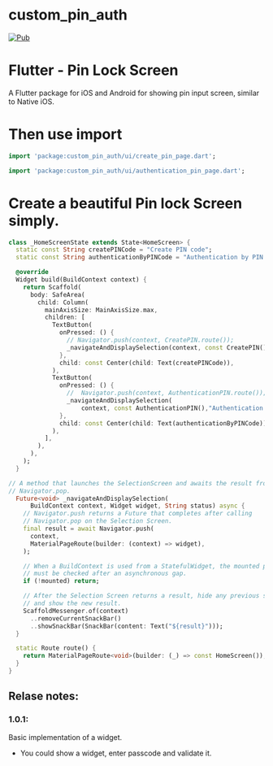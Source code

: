 # custom_pin_auth

[![Pub](https://img.shields.io/pub/v/custom_pin_auth.svg)](https://pub.dartlang.org/packages/custom_pin_auth) 

# Flutter - Pin Lock Screen

A Flutter package for iOS and Android for showing pin input screen, similar to Native iOS.
# Then use import

```dart
import 'package:custom_pin_auth/ui/create_pin_page.dart';
```

```dart
import 'package:custom_pin_auth/ui/authentication_pin_page.dart';
```
# Create a beautiful Pin lock Screen simply.

```dart
class _HomeScreenState extends State<HomeScreen> {
  static const String createPINCode = "Create PIN code";
  static const String authenticationByPINCode = "Authentication by PIN code";

  @override
  Widget build(BuildContext context) {
    return Scaffold(
      body: SafeArea(
        child: Column(
          mainAxisSize: MainAxisSize.max,
          children: [
            TextButton(
              onPressed: () {
                // Navigator.push(context, CreatePIN.route());
                _navigateAndDisplaySelection(context, const CreatePIN(),"Pin-Created Successfully: ");
              },
              child: const Center(child: Text(createPINCode)),
            ),
            TextButton(
              onPressed: () {
                //  Navigator.push(context, AuthenticationPIN.route());
                _navigateAndDisplaySelection(
                    context, const AuthenticationPIN(),"Authentication Successfully: ");
              },
              child: const Center(child: Text(authenticationByPINCode)),
            ),
          ],
        ),
      ),
    );
  }

// A method that launches the SelectionScreen and awaits the result from
// Navigator.pop.
  Future<void> _navigateAndDisplaySelection(
      BuildContext context, Widget widget, String status) async {
    // Navigator.push returns a Future that completes after calling
    // Navigator.pop on the Selection Screen.
    final result = await Navigator.push(
      context,
      MaterialPageRoute(builder: (context) => widget),
    );

    // When a BuildContext is used from a StatefulWidget, the mounted property
    // must be checked after an asynchronous gap.
    if (!mounted) return;

    // After the Selection Screen returns a result, hide any previous snackbars
    // and show the new result.
    ScaffoldMessenger.of(context)
      ..removeCurrentSnackBar()
      ..showSnackBar(SnackBar(content: Text("${result}")));
  }

  static Route route() {
    return MaterialPageRoute<void>(builder: (_) => const HomeScreen());
  }
}

```
## Relase notes:
### 1.0.1: 
Basic implementation of a widget.
- You could show a widget, enter passcode and validate it.



